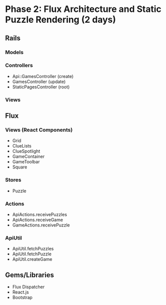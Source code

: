 # Phase 2: Flux Architecture and Static Puzzle Rendering (2 days)

## Rails
### Models

### Controllers
* Api::GamesController (create)
* GamesController (update)
* StaticPagesController (root)

### Views

## Flux
### Views (React Components)
* Grid
* ClueLists
* ClueSpotlight
* GameContainer
* GameToolbar
* Square

### Stores
* Puzzle

### Actions
* ApiActions.receivePuzzles
* ApiActions.receiveGame
* GameActions.receivePuzzle


### ApiUtil
* ApiUtil.fetchPuzzles
* ApiUtil.fetchPuzzle
* ApiUtil.createGame


## Gems/Libraries
* Flux Dispatcher
* React.js
* Bootstrap
